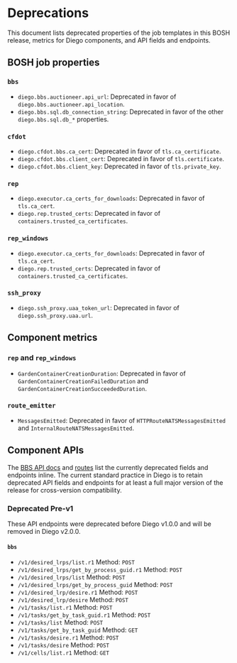 # <a name="deprecations"></a>Deprecations

This document lists deprecated properties of the job templates in this BOSH release, metrics for Diego components, and API fields and endpoints.


## <a name="bosh-job-properties"></a>BOSH job properties

### <a name="bosh-job-properties-bbs"></a>`bbs`

- `diego.bbs.auctioneer.api_url`: Deprecated in favor of `diego.bbs.auctioneer.api_location`.
- `diego.bbs.sql.db_connection_string`: Deprecated in favor of the other `diego.bbs.sql.db_*` properties.


### <a name="bosh-job-properties-cfdot"></a>`cfdot`

- `diego.cfdot.bbs.ca_cert`: Deprecated in favor of `tls.ca_certificate`.
- `diego.cfdot.bbs.client_cert`: Deprecated in favor of `tls.certificate`.
- `diego.cfdot.bbs.client_key`: Deprecated in favor of `tls.private_key`.


### <a name="bosh-job-properties-rep"></a>`rep`

- `diego.executor.ca_certs_for_downloads`: Deprecated in favor of `tls.ca_cert`.
- `diego.rep.trusted_certs`: Deprecated in favor of `containers.trusted_ca_certificates`.


### <a name="bosh-job-properties-rep-windows"></a>`rep_windows`

- `diego.executor.ca_certs_for_downloads`: Deprecated in favor of `tls.ca_cert`.
- `diego.rep.trusted_certs`: Deprecated in favor of `containers.trusted_ca_certificates`.


### <a name="bosh-job-properties-ssh-proxy"></a>`ssh_proxy`

- `diego.ssh_proxy.uaa_token_url`: Deprecated in favor of `diego.ssh_proxy.uaa.url`.


## <a name="component-metrics"></a>Component metrics

### <a name="component-metrics-rep"></a>`rep` and `rep_windows`

- `GardenContainerCreationDuration`: Deprecated in favor of `GardenContainerCreationFailedDuration` and `GardenContainerCreationSucceededDuration`.


### <a name="component-metrics-route-emitter"></a>`route_emitter`

- `MessagesEmitted`: Deprecated in favor of `HTTPRouteNATSMessagesEmitted` and `InternalRouteNATSMessagesEmitted`.


## <a name="component-apis"></a>Component APIs

The [BBS API docs](https://github.com/cloudfoundry/bbs/tree/master/doc) and [routes](https://github.com/cloudfoundry/bbs/blob/master/routes.go) list the currently deprecated fields and endpoints inline. The current standard practice in Diego is to retain deprecated API fields and endpoints for at least a full major version of the release for cross-version compatibility.

### <a name="component-apis-pre-v1"></a>Deprecated Pre-v1

These API endpoints were deprecated before Diego v1.0.0 and will be removed in Diego v2.0.0.

#### <a name="component-apis-pre-v1-bbs"></a>`bbs`

- `/v1/desired_lrps/list.r1` Method: `POST`
- `/v1/desired_lrps/get_by_process_guid.r1` Method: `POST`
- `/v1/desired_lrps/list` Method: `POST`
- `/v1/desired_lrps/get_by_process_guid` Method: `POST`
- `/v1/desired_lrp/desire.r1` Method: `POST`
- `/v1/desired_lrp/desire` Method: `POST`
- `/v1/tasks/list.r1` Method: `POST`
- `/v1/tasks/get_by_task_guid.r1` Method: `POST`
- `/v1/tasks/list` Method: `POST`
- `/v1/tasks/get_by_task_guid` Method: `GET`
- `/v1/tasks/desire.r1` Method: `POST`
- `/v1/tasks/desire` Method: `POST`
- `/v1/cells/list.r1` Method: `GET`
